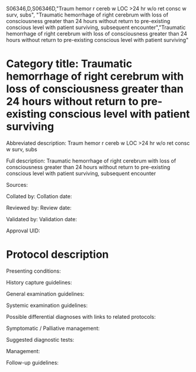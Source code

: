 S06346,D,S06346D,"Traum hemor r cereb w LOC >24 hr w/o ret consc w surv, subs", "Traumatic hemorrhage of right cerebrum with loss of consciousness greater than 24 hours without return to pre-existing conscious level with patient surviving, subsequent encounter","Traumatic hemorrhage of right cerebrum with loss of consciousness greater than 24 hours without return to pre-existing conscious level with patient surviving"
# Category title: Traumatic hemorrhage of right cerebrum with loss of consciousness greater than 24 hours without return to pre-existing conscious level with patient surviving

Abbreviated description: Traum hemor r cereb w LOC >24 hr w/o ret consc w surv, subs

Full description: Traumatic hemorrhage of right cerebrum with loss of consciousness greater than 24 hours without return to pre-existing conscious level with patient surviving, subsequent encounter

Sources:

Collated by:
Collation date:

Reviewed by:
Review date:

Validated by:
Validation date:

Approval UID:

# Protocol description

Presenting conditions:

History capture guidelines:

General examination guidelines:

Systemic examination guidelines:

Possible differential diagnoses with links to related protocols:

Symptomatic / Palliative management:

Suggested diagnostic tests:

Management:

Follow-up guidelines:
